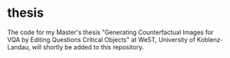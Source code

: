 # thesis
The code for my Master's thesis "Generating Counterfactual Images for VQA by Editing Questions Critical Objects" at WeST, University of Koblenz-Landau, will shortly be added to this repository.
